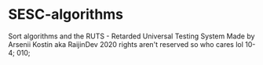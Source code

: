 # SESC-algorithms
Sort algorithms and the RUTS - Retarded Universal Testing System
Made by Arsenii Kostin aka RaijinDev
2020 rights aren't reserved so who cares lol
10-4; 010;
